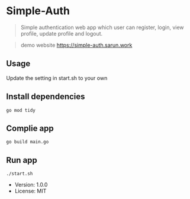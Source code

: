 # Simple-Auth

> Simple authentication web app which user can register, login, view profile, update profile and logout.

> demo website <https://simple-auth.sarun.work> 

## Usage

Update the setting in start.sh to your own

 ## Install dependencies
```
go mod tidy
```

## Complie app
```
go build main.go
```

## Run app
```
./start.sh
```

- Version: 1.0.0
- License: MIT